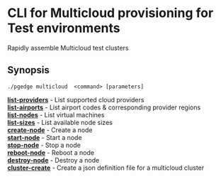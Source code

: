 # CLI for Multicloud provisioning for Test environments
Rapidly assemble Multicloud test clusters

## Synopsis
    ./pgedge multicloud  <command> [parameters]

[**list-providers**](doc/multicloud-list-providers.md)  - List supported cloud providers<br>
[**list-airports**](doc/multicloud-list-airports.md)    - List airport codes & corresponding provider regions<br>
[**list-nodes**](doc/multicloud-list-nodes.md)          - List virtual machines<br>
[**list-sizes**](doc/multicloud-list-sizes.md)          - List available node sizes<br>
[**create-node**](doc/multicloud-create-node.md)        - Create a node<br>
[**start-node**](doc/multicloud-start-node.md)          - Start a node<br>
[**stop-node**](doc/multicloud-stop-node.md)            - Stop a node<br>
[**reboot-node**](doc/multicloud-reboot-node.md)        - Reboot a node<br>
[**destroy-node**](doc/multicloud-destroy-node.md)      - Destroy a node<br>
[**cluster-create**](doc/multicloud-cluster-create.md)  - Create a json definition file for a multicloud cluster<br>

